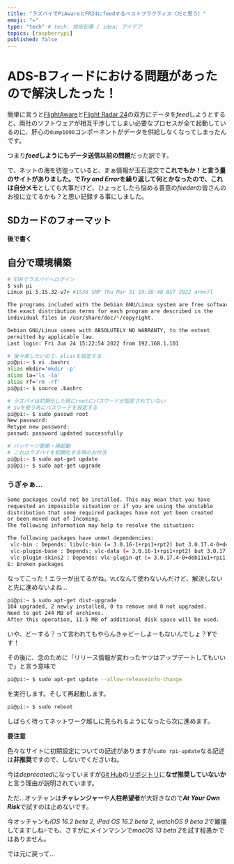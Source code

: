 ```yaml
---
title: "ラズパイでPiAwareとFR24にfeedするベストプラクティス（だと思う）"
emoji: "✈️"
type: "tech" # tech: 技術記事 / idea: アイデア
topics: [raspberrypi]
published: false
---
```


# ADS-Bフィードにおける問題があったので解決したった！

簡単に言うと[FlightAware](https://ja.flightaware.com/)と[Flight Radar 24](https://www.flightradar24.com/)の双方にデータを*feed*しようとすると、両社のソフトウェアが相互干渉してしまい必要なプロセスが全て起動しているのに、肝心の`dump1090`コンポーネントがデータを供給しなくなってしまったんです。

つまり***feed*しようにもデータ送信以前の問題**だった訳です。

で、ネットの海を彷徨っていると、まぁ情報が玉石混交で**これでもか！**と言う量のサイトがありました。で*Try and Error*を繰り返して何とかなったので、これは**自分メモ**としても大事だけど、ひょっとしたら悩める善意の*feeder*の皆さんのお役に立てるかも？と思い記録する事にしました。

## SDカードのフォーマット

**後で書く**


## 自分で環境構築

```bash
# SSHでラズパイへログイン
$ ssh pi
Linux pi 5.15.32-v7+ #1538 SMP Thu Mar 31 19:38:48 BST 2022 armv7l

The programs included with the Debian GNU/Linux system are free software;
the exact distribution terms for each program are described in the
individual files in /usr/share/doc/*/copyright.

Debian GNU/Linux comes with ABSOLUTELY NO WARRANTY, to the extent
permitted by applicable law.
Last login: Fri Jun 24 15:22:54 2022 from 192.168.1.101

# 後々楽したいので、aliasを設定する
pi@pi:~ $ vi .bashrc
alias mkdir='mkdir -p'
alias la='ls -la'
alias rf='rm -rf'
pi@pi:~ $ source .bashrc

# ラズパイは初期化した時にrootにパスワードが設定されていない
# suを使う為にパスワードを設定する
pi@pi:~ $ sudo passwd root
New password:
Retype new password:
passwd: password updated successfully

# パッケージ更新・再起動
# これはラズパイを初期化する時のお作法
pi@pi:~ $ sudo apt-get update
pi@pi:~ $ sudo apt-get upgrade
```

### うぎゃぁ…

```bash
Some packages could not be installed. This may mean that you have
requested an impossible situation or if you are using the unstable
distribution that some required packages have not yet been created
or been moved out of Incoming.
The following information may help to resolve the situation:

The following packages have unmet dependencies:
 vlc-bin : Depends: libvlc-bin (= 3.0.16-1+rpi1+rpt2) but 3.0.17.4-0+deb11u1+rpi1 is to be installed
 vlc-plugin-base : Depends: vlc-data (= 3.0.16-1+rpi1+rpt2) but 3.0.17.4-0+deb11u1+rpi1 is to be installed
 vlc-plugin-skins2 : Depends: vlc-plugin-qt (= 3.0.17.4-0+deb11u1+rpi1) but 3.0.16-1+rpi1+rpt2 is to be installed
E: Broken packages
```

なってこった！エラーが出てるがね。`VLC`なんて使わないんだけど、解決しないと先に進めないよね…

```bash
pi@pi:~ $ sudo apt-get dist-upgrade
104 upgraded, 2 newly installed, 0 to remove and 0 not upgraded.
Need to get 244 MB of archives.
After this operation, 11.5 MB of additional disk space will be used.
```

いや、どーする？って言われてもやらんきゃどーしよーもないんでしょ？***Y***です！

その後に、念のために「リリース情報が変わったヤツはアップデートしてもいいで」と言う意味で

```bash
pi@pi:~ $ sudo apt-get update --allow-releaseinfo-change
```

を実行します。そして再起動します。

```bash
pi@pi:~ $ sudo reboot
```

しばらく待ってネットワーク越しに見られるようになったら次に進めます。


**要注意**

色々なサイトに初期設定についての記述がありますが`sudo rpi-update`なる記述は**非推奨**ですので、しないでくださいね。

今は*deprecated*になっていますが[Git Hub](https://github.com/)の[リポジトリ](https://github.com/Hexxeh/rpi-update)に**なぜ推奨していないか**と言う理由が説明されています。

ただ…オッチャンは**チャレンジャー**や**人柱希望者**が大好きなので***At Your Own Risk***で試すのは止めないです。

今オッチャンも*iOS 16.2 beta 2, iPad OS 16.2 beta 2, watchOS 9 beta 2*で難儀してますしね💦でも、さすがにメインマシンで*macOS 13 beta 2*を試す程愚かではありません。

では元に戻って…

```bash